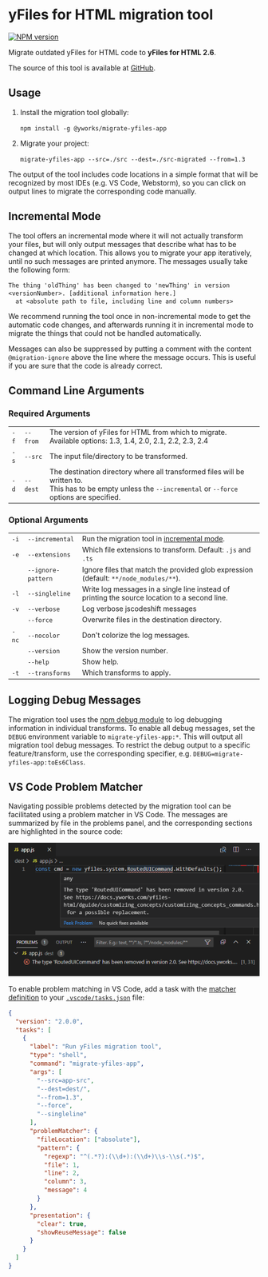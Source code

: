 # yFiles for HTML migration tool
[![NPM version](https://img.shields.io/npm/v/@yworks/migrate-yfiles-app?style=flat)](https://www.npmjs.org/package/@yworks/migrate-yfiles-app)

Migrate outdated yFiles for HTML code to **yFiles for HTML 2.6**.

The source of this tool is available at [GitHub](https://github.com/yWorks/migrate-yfiles-app). 

## Usage

1. Install the migration tool globally: 
   
   `npm install -g @yworks/migrate-yfiles-app`
   
2. Migrate your project: 

   `migrate-yfiles-app --src=./src --dest=./src-migrated --from=1.3`    
   
The output of the tool includes code locations in a simple format that will be recognized by most IDEs 
(e.g. VS Code, Webstorm), so you can click on output lines to migrate the corresponding code manually.   

## Incremental Mode

The tool offers an incremental mode where it will not actually transform your files, but will only output 
messages that describe what has to be changed at which location. This allows you to migrate your app iteratively, until no such messages are printed anymore. The messages usually take the following form:

```
The thing 'oldThing' has been changed to 'newThing' in version <versionNumber>. [additional information here.]
  at <absolute path to file, including line and column numbers>
```

We recommend running the tool once in non-incremental mode to get the automatic code changes, and afterwards running
it in incremental mode to migrate the things that could not be handled automatically.

Messages can also be suppressed by putting a comment with the content `@migration-ignore` above the line where the message occurs.
This is useful if you are sure that the code is already correct. 

## Command Line Arguments

### Required Arguments

|      |     |     |
| ---  | --- | --- | 
| `-f` | `--from` | The version of yFiles for HTML from which to migrate. Available options: 1.3, 1.4, 2.0, 2.1, 2.2, 2.3, 2.4 |
| `-s` | `--src`  | The input file/directory to be transformed. |
| `-d` | `--dest` | The destination directory where all transformed files will be written to.<br>This has to be empty unless the `--incremental` or `--force` options are specified. |


### Optional Arguments
|     |     |     |
| --- | --- | --- | 
| `-i`  | `--incremental` | Run the migration tool in [incremental mode](#incremental-mode). |
| `-e`  | `--extensions`  | Which file extensions to transform. Default: `.js` and `.ts`|
|       | `--ignore-pattern` | Ignore files that match the provided glob expression (default: `**/node_modules/**`).
| `-l`  | `--singleline`  | Write log messages in a single line instead of printing the source location to a second line. |
| `-v`  | `--verbose`  | Log verbose jscodeshift messages |
|       | `--force`       | Overwrite files in the destination directory.
| `-nc` | `--nocolor`     | Don't colorize the log messages. |
|       | `--version`     | Show the version number. |
|       | `--help`        | Show help. |
| `-t`  | `--transforms`  | Which transforms to apply. |

## Logging Debug Messages

The migration tool uses the [npm debug module](https://www.npmjs.com/package/debug) to log debugging information in individual transforms. To enable all debug messages, set the `DEBUG` environment variable to `migrate-yfiles-app:*`. This will output all migration tool debug messages. To restrict the debug output to a specific
feature/transform, use the corresponding specifier, e.g. `DEBUG=migrate-yfiles-app:toEs6Class`.

## VS Code Problem Matcher

Navigating possible problems detected by the migration tool can be facilitated using a problem matcher in VS Code. 
The messages are summarized by file in the problems panel, and the corresponding sections are highlighted in 
the source code:

![VS Code Problem Matcher](doc/vscode-problem-matcher.png)

To enable problem matching in VS Code, add a task with the [matcher definition](https://code.visualstudio.com/docs/editor/tasks#_defining-a-problem-matcher) to your [`.vscode/tasks.json`](https://code.visualstudio.com/docs/editor/tasks) file:

```json
{
  "version": "2.0.0",
  "tasks": [
    {
      "label": "Run yFiles migration tool",
      "type": "shell",
      "command": "migrate-yfiles-app",
      "args": [
        "--src=app-src",
        "--dest=dest/",
        "--from=1.3",
        "--force",
        "--singleline" 
      ],
      "problemMatcher": {
        "fileLocation": ["absolute"],
        "pattern": {
          "regexp": "^(.*?):(\\d+):(\\d+)\\s-\\s(.*)$",
          "file": 1,
          "line": 2,
          "column": 3,
          "message": 4
        }
      },
      "presentation": {
        "clear": true,
        "showReuseMessage": false
      }
    }
  ]
}
```
